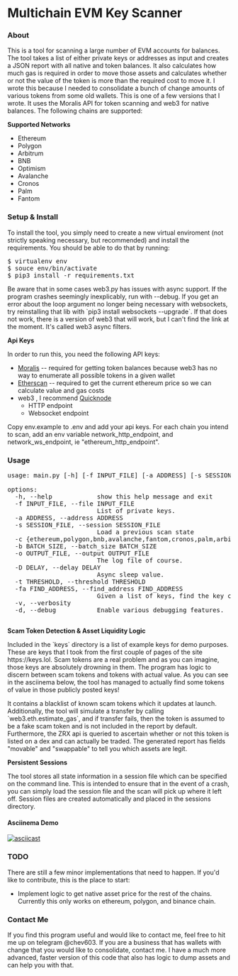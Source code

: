 # Multichain EVM Key Scanner

### About

<p>
This is a tool for scanning a large number of EVM accounts for balances. The tool takes a list of either private keys 
or addresses as input and creates a JSON report with all native and token balances. It also calculates how much gas 
is required in order to move those assets and calculates whether or not the value of the token is more than the required 
cost to move it. I wrote this because I needed to consolidate a bunch of change amounts of various tokens from some old 
wallets. This is one of a few versions that I wrote. It uses the Moralis API for token scanning and web3 for native 
balances. The following chains are supported:
</p>

<b> Supported Networks </b>

- Ethereum 
- Polygon
- Arbitrum
- BNB
- Optimism 
- Avalanche
- Cronos
- Palm
- Fantom
<p>

</p>

### Setup & Install

<p>
To install the tool, you simply need to create a new virtual enviroment (not strictly speaking necessary, but recommended) 
and install the requirements. You should be able to do that by running:
</p>
<pre>
$ virtualenv env
$ souce env/bin/activate
$ pip3 install -r requirements.txt
</pre>

<p>
Be aware that in some cases web3.py has issues with async support. If the program crashes seemingly inexplicably, 
run with --debug. If you get an error about the loop argument no longer being necessary with websockets, try reinstalling 
that lib with `pip3 install websockets --upgrade`. If that does not work, there is a version of web3 that will work, but 
I can't find the link at the moment. It's called web3 async filters.
</p>
<b>
Api Keys
</b>
<p>
In order to run this, you need the following API keys:
</p>

- [Moralis](https://moralis.io) -- required for getting token balances because web3 has no way to enumerate all possible tokens in a given wallet
- [Etherscan](https://etherscan.io) -- required to get the current ethereum price so we can calculate value and gas costs
- web3 , I recommend [Quicknode](https://quicknode.com)
  - HTTP endpoint
  - Websocket endpoint

<p>
Copy env.example to .env and add your api keys. For each chain you intend to scan, add an env variable network_http_endpoint, 
and network_ws_endpoint, ie "ethereum_http_endpoint".
</p>


### Usage
<pre>
usage: main.py [-h] [-f INPUT_FILE] [-a ADDRESS] [-s SESSION_FILE] [-c {ethereum,polygon,bnb,avalanche,fantom,cronos,palm,arbitrum,optimism}] [-b BATCH_SIZE] [-o OUTPUT_FILE] [-D DELAY] [-t THRESHOLD] [-fa FIND_ADDRESS] [-v] [-d]

options:
  -h, --help            show this help message and exit
  -f INPUT_FILE, --file INPUT_FILE
                        List of private keys.
  -a ADDRESS, --address ADDRESS
  -s SESSION_FILE, --session SESSION_FILE
                        Load a previous scan state
  -c {ethereum,polygon,bnb,avalanche,fantom,cronos,palm,arbitrum,optimism}, --chain {ethereum,polygon,bnb,avalanche,fantom,cronos,palm,arbitrum,optimism}
  -b BATCH_SIZE, --batch_size BATCH_SIZE
  -o OUTPUT_FILE, --output OUTPUT_FILE
                        The log file of course.
  -D DELAY, --delay DELAY
                        Async sleep value.
  -t THRESHOLD, --threshold THRESHOLD
  -fa FIND_ADDRESS, --find_address FIND_ADDRESS
                        Given a list of keys, find the key correspondingto this address.
  -v, --verbosity
  -d, --debug           Enable various debugging features.
                                                             
</pre>

<b>
Scam Token Detection & Asset Liquidity Logic
</b>

<p>
Included in the `keys` directory is a list of example keys for demo purposes. These are keys that I took from the first 
couple of pages of the site https://keys.lol. Scam tokens are a real problem and as you can imagine, those 
keys are absolutely drowning in them. The program has logic to discern between scam tokens and 
tokens with actual value. As you can see in the asciinema below, the tool has managed to actually find some 
tokens of value in those publicly posted keys! </p>
<p>
It contains a blacklist of known scam tokens which it updates at launch. Additionally, the tool will simulate a transfer by calling `web3.eth.estimate_gas`,  
and if transfer fails, then the token is assumed to be a fake scam token and is not included in the report by default. 
Furthermore, the ZRX api is queried to ascertain whether or not this token is listed on a dex and can actually be traded. 
The generated report has fields "movable" and "swappable" to tell you which assets are legit.
</p>

<b>
Persistent Sessions
</b>

<p>
The tool stores all state information in a session file which can be specified on the command line. This is intended 
to ensure that in the event of a crash, you can simply load the session file and the scan will pick up where it left off. 
Session files are created automatically and placed in the sessions directory.
</p>

#### Asciinema Demo

[![asciicast](https://asciinema.org/a/BYipIlrq7ictgLL9D90DvXcxt.svg)](https://asciinema.org/a/BYipIlrq7ictgLL9D90DvXcxt)

### TODO

<p>
There are still a few minor implementations that need to happen. If you'd like to contribute, this is the place to 
start:
</p>

- Implement logic to get native asset price for the rest of the chains. Currently this only works on 
 ethereum, polygon, and binance chain.


### Contact Me

<p>
If you find this program useful and would like to contact me, feel free to hit me up on telegram @chev603. If you are a 
business that has wallets with change that you would like to consolidate, contact me. I have a much more advanced, faster version 
of this code that also has logic to dump assets and can help you with that.
</p>